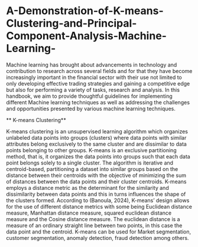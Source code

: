 # A-Demonstration-of-K-means-Clustering-and-Principal-Component-Analysis-Machine-Learning-

Machine learning has brought about advancements in technology and contribution to research across several fields and for that they have become increasingly important in the financial sector with their use not limited to only developing effective trading strategies and gaining a competitive edge but also for performing a variety of tasks, research and analysis. In this handbook, we aim to provide thoughtful guidelines for implementing different Machine learning techniques as well as addressing the challenges and opportunities presented by various machine learning techniques.

** K-means Clustering**

K-means clustering is an unsupervised learning algorithm which organizes unlabeled data points into groups (clusters) where data points with similar attributes belong exclusively to the same cluster and are dissimilar to data points belonging to other groups. K-means is an exclusive partitioning method, that is, it organizes the data points into groups such that each data point belongs solely to a single cluster. The algorithm is iterative and centroid-based, partitioning a dataset into similar groups based on the distance between their centroids with the objective of minimizing the sum of distances between the data points and their cluster centroids. 
K-means employs a distance metric as the determinant for the similarity and dissimilarity between data points and this in turns influences the shape of the clusters formed. According to (Banoula, 2024), K-means’ design allows for the use of different distance metrics with some being Euclidean distance measure, Manhattan distance measure, squared euclidean distance measure and the Cosine distance measure. The euclidean distance is a measure of an ordinary straight line between two points, in this case the data point and the centroid.
K-means can be used for Market segmentation, customer segmentation, anomaly detection, fraud detection among others.


